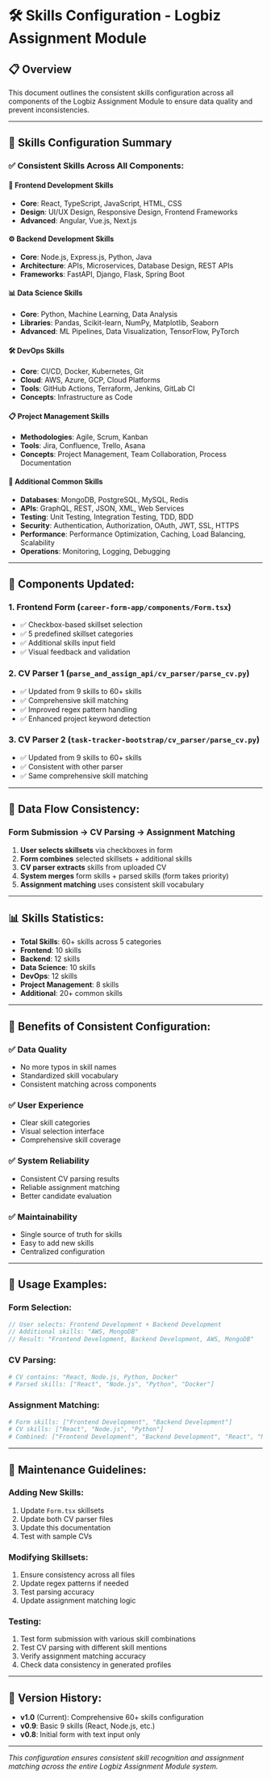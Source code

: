 # 🛠️ Skills Configuration - Logbiz Assignment Module

## 📋 Overview

This document outlines the consistent skills configuration across all components of the Logbiz Assignment Module to ensure data quality and prevent inconsistencies.

---

## 🎯 Skills Configuration Summary

### ✅ **Consistent Skills Across All Components:**

#### 🎨 **Frontend Development Skills**
- **Core**: React, TypeScript, JavaScript, HTML, CSS
- **Design**: UI/UX Design, Responsive Design, Frontend Frameworks
- **Advanced**: Angular, Vue.js, Next.js

#### ⚙️ **Backend Development Skills**
- **Core**: Node.js, Express.js, Python, Java
- **Architecture**: APIs, Microservices, Database Design, REST APIs
- **Frameworks**: FastAPI, Django, Flask, Spring Boot

#### 📊 **Data Science Skills**
- **Core**: Python, Machine Learning, Data Analysis
- **Libraries**: Pandas, Scikit-learn, NumPy, Matplotlib, Seaborn
- **Advanced**: ML Pipelines, Data Visualization, TensorFlow, PyTorch

#### 🛠️ **DevOps Skills**
- **Core**: CI/CD, Docker, Kubernetes, Git
- **Cloud**: AWS, Azure, GCP, Cloud Platforms
- **Tools**: GitHub Actions, Terraform, Jenkins, GitLab CI
- **Concepts**: Infrastructure as Code

#### 📋 **Project Management Skills**
- **Methodologies**: Agile, Scrum, Kanban
- **Tools**: Jira, Confluence, Trello, Asana
- **Concepts**: Project Management, Team Collaboration, Process Documentation

#### 🔧 **Additional Common Skills**
- **Databases**: MongoDB, PostgreSQL, MySQL, Redis
- **APIs**: GraphQL, REST, JSON, XML, Web Services
- **Testing**: Unit Testing, Integration Testing, TDD, BDD
- **Security**: Authentication, Authorization, OAuth, JWT, SSL, HTTPS
- **Performance**: Performance Optimization, Caching, Load Balancing, Scalability
- **Operations**: Monitoring, Logging, Debugging

---

## 📁 **Components Updated:**

### 1. **Frontend Form** (`career-form-app/components/Form.tsx`)
- ✅ Checkbox-based skillset selection
- ✅ 5 predefined skillset categories
- ✅ Additional skills input field
- ✅ Visual feedback and validation

### 2. **CV Parser 1** (`parse_and_assign_api/cv_parser/parse_cv.py`)
- ✅ Updated from 9 skills to 60+ skills
- ✅ Comprehensive skill matching
- ✅ Improved regex pattern handling
- ✅ Enhanced project keyword detection

### 3. **CV Parser 2** (`task-tracker-bootstrap/cv_parser/parse_cv.py`)
- ✅ Updated from 9 skills to 60+ skills
- ✅ Consistent with other parser
- ✅ Same comprehensive skill matching

---

## 🔄 **Data Flow Consistency:**

### **Form Submission → CV Parsing → Assignment Matching**

1. **User selects skillsets** via checkboxes in form
2. **Form combines** selected skillsets + additional skills
3. **CV parser extracts** skills from uploaded CV
4. **System merges** form skills + parsed skills (form takes priority)
5. **Assignment matching** uses consistent skill vocabulary

---

## 📊 **Skills Statistics:**

- **Total Skills**: 60+ skills across 5 categories
- **Frontend**: 10 skills
- **Backend**: 12 skills  
- **Data Science**: 10 skills
- **DevOps**: 12 skills
- **Project Management**: 8 skills
- **Additional**: 20+ common skills

---

## 🎯 **Benefits of Consistent Configuration:**

### ✅ **Data Quality**
- No more typos in skill names
- Standardized skill vocabulary
- Consistent matching across components

### ✅ **User Experience**
- Clear skill categories
- Visual selection interface
- Comprehensive skill coverage

### ✅ **System Reliability**
- Consistent CV parsing results
- Reliable assignment matching
- Better candidate evaluation

### ✅ **Maintainability**
- Single source of truth for skills
- Easy to add new skills
- Centralized configuration

---

## 🚀 **Usage Examples:**

### **Form Selection:**
```javascript
// User selects: Frontend Development + Backend Development
// Additional skills: "AWS, MongoDB"
// Result: "Frontend Development, Backend Development, AWS, MongoDB"
```

### **CV Parsing:**
```python
# CV contains: "React, Node.js, Python, Docker"
# Parsed skills: ["React", "Node.js", "Python", "Docker"]
```

### **Assignment Matching:**
```python
# Form skills: ["Frontend Development", "Backend Development"]
# CV skills: ["React", "Node.js", "Python"]
# Combined: ["Frontend Development", "Backend Development", "React", "Node.js", "Python"]
```

---

## 🔧 **Maintenance Guidelines:**

### **Adding New Skills:**
1. Update `Form.tsx` skillsets
2. Update both CV parser files
3. Update this documentation
4. Test with sample CVs

### **Modifying Skillsets:**
1. Ensure consistency across all files
2. Update regex patterns if needed
3. Test parsing accuracy
4. Update assignment matching logic

### **Testing:**
1. Test form submission with various skill combinations
2. Test CV parsing with different skill mentions
3. Verify assignment matching accuracy
4. Check data consistency in generated profiles

---

## 📝 **Version History:**

- **v1.0** (Current): Comprehensive 60+ skills configuration
- **v0.9**: Basic 9 skills (React, Node.js, etc.)
- **v0.8**: Initial form with text input only

---

*This configuration ensures consistent skill recognition and assignment matching across the entire Logbiz Assignment Module system.* 